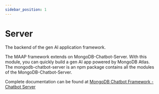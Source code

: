 ```yaml
---
sidebar_position: 1
---
```


# Server

The backend of the gen AI application framework.

The MAAP framework extends on MongoDB-Chatbot-Server. With this module, you can quickly build a gen AI app powered by MongoDB Atlas. The mongodb-chatbot-server is an npm package contains all the modules of the MongoDB-Chatbot-Server.

Complete documentation can be found at [MongoDB Chatbot Framework - Chatbot Server](https://mongodb.github.io/chatbot/server/configure)